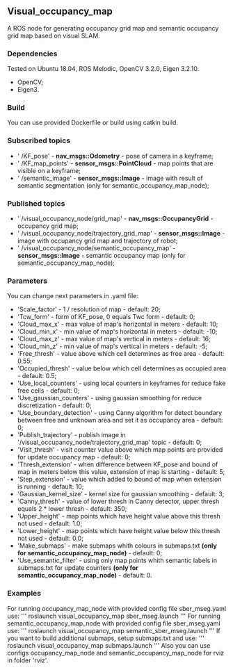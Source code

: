 ## Visual_occupancy_map

A ROS node for generating occupancy grid map and semantic occupancy grid map based on visual SLAM.

### Dependencies
Tested on Ubuntu 18.04, ROS Melodic, OpenCV 3.2.0, Eigen 3.2.10.

- OpenCV;
- Eigen3.

### Build
You can use provided Dockerfile or build using catkin build.

### Subscribed topics

- ' /KF_pose' - **nav_msgs::Odometry** - pose of camera in a keyframe;
- ' /KF_map_points' - **sensor_msgs::PointCloud** - map points that are visible on a keyframe;
- ' /semantic_image' - **sensor_msgs::Image** - image with result of semantic segmentation (only for semantic_occupancy_map_node);

### Published topics

- ' /visual_occupancy_node/grid_map' - **nav_msgs::OccupancyGrid** - occupancy grid map;
- ' /visual_occupancy_node/trajectory_grid_map' - **sensor_msgs::Image** - image with occupancy grid map and trajectory of robot;
- ' /visual_occupancy_node/semantic_occupancy_map' - **sensor_msgs::Image** - semantic occupancy map (only for semantic_occupancy_map_node);

### Parameters
You can change next parameters in .yaml file:
- 'Scale_factor' - 1 / resolution of map - default: 20;
- 'Tcw_form' - form of KF_pose, 0 equals Twc form - default: 0;
- 'Cloud_max_x' - max value of map's horizontal in meters - default: 10;
- 'Cloud_min_x' - min value of map's horizontal in meters - default: -10;
- 'Cloud_max_z' - max value of map's vertical in meters - default: 16;
- 'Cloud_min_z' - min value of map's vertical in meters - default: -5;
- 'Free_thresh' - value above which cell determines as free area - default: 0.55;
- 'Occupied_thresh' - value below which cell determines as occupied area - default: 0.5;
- 'Use_local_counters' - using local counters in keyframes for reduce fake free cells - default: 0;
- 'Use_gaussian_counters' - using gaussian smoothing for reduce discretization - default: 0;
- 'Use_boundary_detection' - using Canny algorithm for detect boundary between free and unknown area and set it as occupancy area - default: 0;
- 'Publish_trajectory' - publish image in '/visual_occupancy_node/trajectory_grid_map' topic - default: 0;
- 'Visit_thresh' - visit counter value above which map points are provided for update occupancy map - default: 0;
- 'Thresh_extension' - when difference between KF_pose and bound of map in meters below this value, extension of map is starting - default: 5;
- 'Step_extension' - value which added to bound of map when extension is running - default: 10;
- 'Gaussian_kernel_size' - kernel size for gaussian smoothing - default: 3;
- 'Canny_thresh' - value of lower thresh in Canny detector, upper thresh equals 2 * lower thresh - default: 350;
- 'Upper_height' - map points which have height value above this thresh not used - default: 1.0;
- 'Lower_height' - map points which have height value below this thresh not used - default: 0.0;
- 'Make_submaps' - make submaps whith colours in submaps.txt **(only for semantic_occupancy_map_node)** - default: 0;
- 'Use_semantic_filter' - using only map points whith semantic labels in submaps.txt for update counters **(only for semantic_occupancy_map_node)** - default: 0.

### Examples
For running occupancy_map_node with provided config file sber_mseg.yaml use:
'''
roslaunch visual_occupancy_map sber_mseg.launch
'''
For running semantic_occupancy_map_node with provided config file sber_mseg.yaml use:
'''
roslaunch visual_occupancy_map semantic_sber_mseg.launch
'''
If you want to build additional submaps, setup submaps.txt and use:
'''
roslaunch visual_occupancy_map submaps.launch
'''
Also you can use configs occupancy_map_node and semantic_occupancy_map_node for rviz in folder 'rviz'.